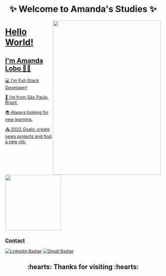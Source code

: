 <h1 align="center"> ✨ Welcome to Amanda's Studies ✨</h1>

<div align="center">
<a href="https://github.com/amanda-lobo">
 <img align="right" src="https://i.imgur.com/OtdC7Di.png" width="350" height="500"/>
</div> 

# Hello World!

## I'm Amanda Lobo 👩‍💻

 

:computer: I'm Full-Stack Developer!

:house_with_garden: I’m from São Paulo, Brazil.

:books: Always looking for new learning.

:outbox_tray: 2022 Goals: create news projects and find a new job.

<img height="180em" src="https://github-readme-stats.vercel.app/api/top-langs/?username=amanda-lobo&layout=compact&langs_count=7&theme=dracula"/>

### Contact 

[![Linkedin Badge](https://img.shields.io/badge/-LinkedIn-blue?style=flat-square&logo=Linkedin&logoColor=white&link=https://https://www.linkedin.com/in/amanda-gomes-lobo-853231226/)](https://www.linkedin.com/in/amanda-gomes-lobo-853231226/)
[![Gmail Badge](https://img.shields.io/badge/-Gmail-c14438?style=flat-square&logo=Gmail&logoColor=white&link=mailto:amandalobo.ag@gmail.com)](mailto:amandalobo.ag@gmail.com)

<h2 align="center">:hearts: Thanks for visiting :hearts:</h2>


